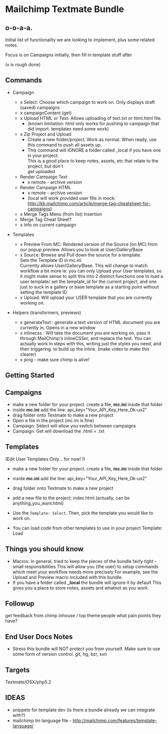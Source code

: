Mailchimp Textmate Bundle
=========================

o-o-a-a.
--------

Initial list of functionality we are looking to implement, plus some related notes.

Focus is on Campaigns initially, then fill in template stuff after

(x is rough done)

Commands
--------
* Campaign
  * x Select: Choose which campaign to work on. Only displays draft (saved) campaigns
  * x campaignContent (get)
  * x Upload HTML or Text: Allows uploading of text.txt or html.html file. 
    * (known limitation: html only works for pushing to campaign that did import. templates need some work)
  * x Zip Project and Upload
    * Create a new folder/project. Work as normal. When ready, use this command to push all assets up.
    * This command will IGNORE a folder called \_local if you have one in your project.   
      This is a good place to keep notes, assets, etc that relate to the project, but don't   
      get uploaded
  * Render Campaign Text 
    * x remote - archive version
  * Render Campaign HTML
    * x remote - archive version
    * (local will work provided user fills in mock: http://kb.mailchimp.com/article/merge-tag-cheatsheet-for-campaigns)
  * x Merge Tags Menu (from list) Insertion
  * Merge Tag Cheat Sheet?
  * x Info on current campaign
  
* Templates
  * x Preview From MC: Rendered version of the Source (on MC) from our popup preview. Allows you to look at User/Gallery/Base
  * x Source: Browse and Pull down the source for a template.   
              Sets the Template ID in mc.ini  
              Currently allows User/Gallery/Base. This will change to match workflow a bit more 
              ie: you can only Upload your User templates, so it might make sense to split this into 2 distinct functions
              one to load a user template/ set the template_id for the current project, and one just to suck in a 
              gallery or base template as a starting point without setting the template ID
  * x Upload: Will upload your USER template that you are currently working on. 


* Helpers (transformers, previews)
  * x generateText : generate a text version of HTML document you are currently in. Opens in a new window
  * x inlinecss : Will take the document you are working on, pass it through MailChimp's inlineCSSer, and replace the text. You can actually work in steps with this, writing just the styles you need, and then triggering. to build up the inline. (make video to make this clearer)
  * x ping - make sure chimp is alive!

Getting Started
---------------

Campaigns
---------

* make a new folder for your project. create a file, **mc.ini** inside that folder
* inside **mc.ini** add the line: api_key="Your_API_Key_Here_Ok-us2"
* drag folder onto Textmate to make a new project
* Open a file in the project (mc.ini is fine)
* Campaign: Select will allow you switch between campaigns
* Campaign: Get will download the .html + .txt

Templates
---------

(Edit User Templates Only... for now! <dramatic music />!)

* make a new folder for your project. create a file, **mc.ini** inside that folder
* inside **mc.ini** add the line: api_key="Your_API_Key_Here_Ok-us2"
* drag folder onto Textmate to make a new project
* add a new file to the project: index.html (actually, can be anything\_you\_want.html)
* Use the `Template: Select`. Then, pick the template you would like to work on. 

* You can load code from other templates to use in your project Template: Load


Things you should know
----------------------

* Macros: In general, tried to keep the pieces of the bundle fairly tight - small responsibilities
  This will allow you (the user) to setup commands which meet your workflow needs more precisely
  For example, see the Upload and Preview macro included with this bundle.
* If you have a folder called **\_local** the bundle will ignore it by default
  This gives you a place to store notes, assets and whatnot as you work. 


Followup
--------

get feedback from chimp inhouse / top theme people what pain points they have?


End User Docs Notes
-------------------

* Stress this bundle will NOT protect you from yourself. Make sure to use some form of version control. git, hg, bzr, svn


Targets
-------

Textmate/OSX/php5.2  
  
IDEAS
-----

* snippets for template dev (is there a bundle already we can integrate with?)
* mailchimp tm language file - http://mailchimp.com/features/template-language/

